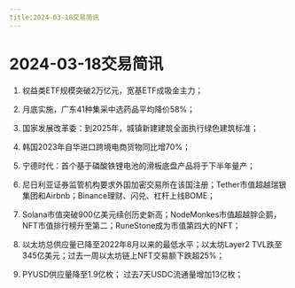 ```yaml
---
title:2024-03-18交易简讯
---
```

# 2024-03-18交易简讯
1. 权益类ETF规模突破2万亿元，宽基ETF成吸金主力；

2. 月底实施，广东41种集采中选药品平均降价58%；

3. 国家发展改革委：到2025年，城镇新建建筑全面执行绿色建筑标准；

4. 韩国2023年自华进口跨境电商货物同比增70%；

5. 宁德时代：首个基于磷酸铁锂电池的滑板底盘产品将于下半年量产；

6. 尼日利亚证券监管机构要求外国加密交易所在该国注册；Tether市值超越瑞银集团和Airbnb；Binance理财、闪兑、杠杆上线BOME；

7. Solana市值突破900亿美元续创历史新高；NodeMonkes市值超越胖企鹅，NFT市值排行榜升至第二；RuneStone成为市值第四大的NFT；

8. 以太坊总供应量已降至2022年8月以来的最低水平；以太坊Layer2 TVL跌至345亿美元；过去一周以太坊链上NFT交易额下跌超25%；

9. PYUSD供应量降至1.9亿枚；
过去7天USDC流通量增加13亿枚；